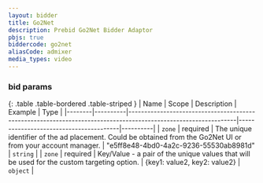 ```yaml
---
layout: bidder
title: Go2Net
description: Prebid Go2Net Bidder Adaptor
pbjs: true
biddercode: go2net
aliasCode: admixer
media_types: video
---
```


### bid params

{: .table .table-bordered .table-striped }
| Name   | Scope    | Description                                                                                                    | Example                                | Type     |
|--------|----------|----------------------------------------------------------------------------------------------------------------|----------------------------------------|----------|
| `zone` | required | The unique identifier of the ad placement. Could be obtained from the Go2Net UI or from your account manager.  | "e5ff8e48-4bd0-4a2c-9236-55530ab8981d" | `string` |
| `zone` | required | Key/Value - a pair of the unique values that will be used for the custom targeting option.                     | {key1: value2, key2: value2}           | `object` |
